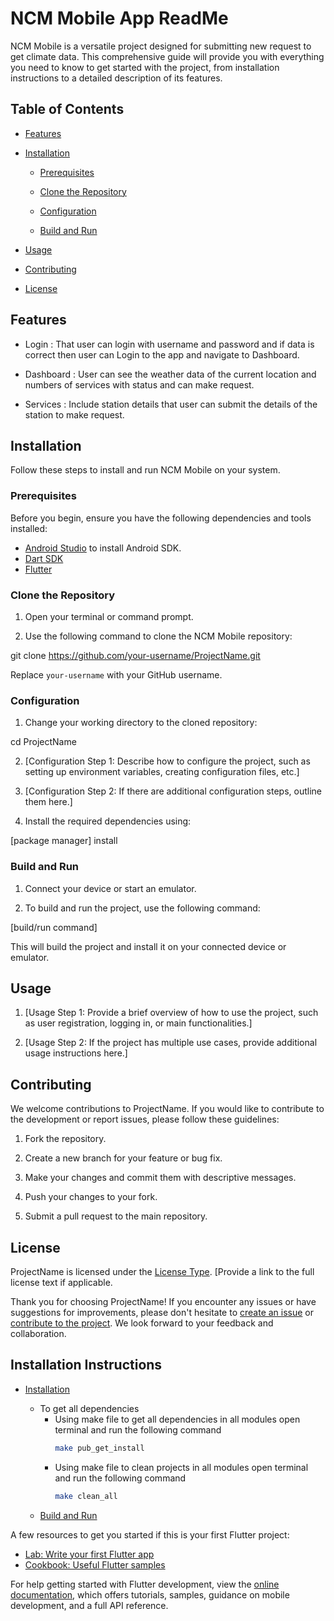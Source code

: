 # NCM Mobile App ReadMe

NCM Mobile is a versatile project designed for submitting new request to get climate data. This comprehensive guide will provide you with everything you need to know to get started with the project, from installation instructions to a detailed description of its features.


## Table of Contents

- [Features](#features)

- [Installation](#installation)

  - [Prerequisites](#prerequisites)

  - [Clone the Repository](#clone-the-repository)

  - [Configuration](#configuration)

  - [Build and Run](#build-and-run)

- [Usage](#usage)

- [Contributing](#contributing)

- [License](#license)

## Features

- Login : That user can login with username and password and if data is correct then user can Login to the app and navigate to Dashboard.

- Dashboard : User can see the weather data of the current location and numbers of services with status and can make request.

- Services : Include station details that user can submit the details of the station to make request.

## Installation

Follow these steps to install and run NCM Mobile on your system.

### Prerequisites

Before you begin, ensure you have the following dependencies and tools installed:

- [Android Studio](#https://developer.android.com/studio/install) to install Android SDK.
- [Dart SDK](#https://dart.dev/get-dart)
- [Flutter](#https://docs.flutter.dev/get-started/install)

### Clone the Repository

1. Open your terminal or command prompt.

2. Use the following command to clone the NCM Mobile repository:

git clone https://github.com/your-username/ProjectName.git

Replace `your-username` with your GitHub username.

### Configuration

1. Change your working directory to the cloned repository:

cd ProjectName

2. [Configuration Step 1: Describe how to configure the project, such as setting up environment variables, creating configuration files, etc.]

3. [Configuration Step 2: If there are additional configuration steps, outline them here.]

4. Install the required dependencies using:

[package manager] install

### Build and Run

1. Connect your device or start an emulator.

2. To build and run the project, use the following command:

[build/run command]

This will build the project and install it on your connected device or emulator.

## Usage

1. [Usage Step 1: Provide a brief overview of how to use the project, such as user registration, logging in, or main functionalities.]

2. [Usage Step 2: If the project has multiple use cases, provide additional usage instructions here.]

## Contributing

We welcome contributions to ProjectName. If you would like to contribute to the development or report issues, please follow these guidelines:

1. Fork the repository.

2. Create a new branch for your feature or bug fix.

3. Make your changes and commit them with descriptive messages.

4. Push your changes to your fork.

5. Submit a pull request to the main repository.

## License

ProjectName is licensed under the [License Type](LICENSE). [Provide a link to the full license text if applicable.

Thank you for choosing ProjectName! If you encounter any issues or have suggestions for improvements, please don't hesitate to [create an issue](https://github.com/your-username/ProjectName/issues) or [contribute to the project](#contributing). We look forward to your feedback and collaboration.


## Installation Instructions




- [Installation](#installation)

    - To get all dependencies
      - Using make file to get all dependencies in all modules open terminal and run the following command
        ```bash
        make pub_get_install
        ```
      - Using make file to clean projects in all modules open terminal and run the following command
        ```bash
        make clean_all
        ```
    - [Build and Run](#build-and-run)


A few resources to get you started if this is your first Flutter project:

- [Lab: Write your first Flutter app](https://docs.flutter.dev/get-started/codelab)
- [Cookbook: Useful Flutter samples](https://docs.flutter.dev/cookbook)

For help getting started with Flutter development, view the
[online documentation](https://docs.flutter.dev/), which offers tutorials,
samples, guidance on mobile development, and a full API reference.
